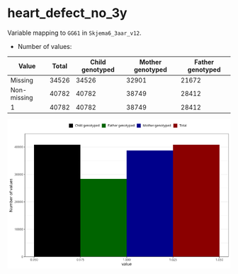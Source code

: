 # heart_defect_no_3y
Variable mapping to `GG61` in `Skjema6_3aar_v12`.
- Number of values:

| Value | Total | Child genotyped | Mother genotyped | Father genotyped |
| ----- | ----- | --------------- | ---------------- | ---------------- |
| Missing | 34526 | 34526 | 32901 | 21672 |
| Non-missing | 40782 | 40782 | 38749 | 28412 |
| 1 | 40782 | 40782 | 38749 | 28412 |



![](heart_defect_no_3y_n.png)



